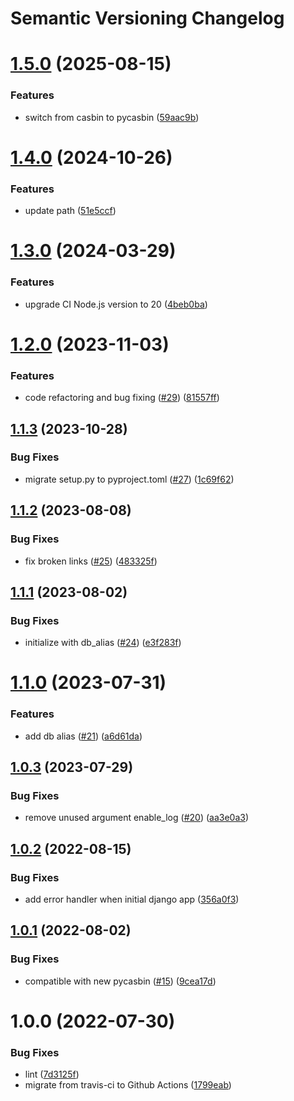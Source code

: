 # Semantic Versioning Changelog

# [1.5.0](https://github.com/officialpycasbin/django-orm-adapter/compare/v1.4.0...v1.5.0) (2025-08-15)


### Features

* switch from casbin to pycasbin ([59aac9b](https://github.com/officialpycasbin/django-orm-adapter/commit/59aac9bdb33f1efdb5e1e240d34abed3ab04cd49))

# [1.4.0](https://github.com/officialpycasbin/django-orm-adapter/compare/v1.3.0...v1.4.0) (2024-10-26)


### Features

* update path ([51e5ccf](https://github.com/officialpycasbin/django-orm-adapter/commit/51e5ccf627522c8b2cb634c5912bc60f55f8a597))

# [1.3.0](https://github.com/officialpycasbin/django-orm-adapter/compare/v1.2.0...v1.3.0) (2024-03-29)


### Features

* upgrade CI Node.js version to 20 ([4beb0ba](https://github.com/officialpycasbin/django-orm-adapter/commit/4beb0baf43e55a3ba2fdb6c30b7110135d66f8ab))

# [1.2.0](https://github.com/officialpycasbin/django-orm-adapter/compare/v1.1.3...v1.2.0) (2023-11-03)


### Features

* code refactoring and bug fixing ([#29](https://github.com/officialpycasbin/django-orm-adapter/issues/29)) ([81557ff](https://github.com/officialpycasbin/django-orm-adapter/commit/81557ffb7c7b2756fc2676662a693cd2d684e20e))

## [1.1.3](https://github.com/officialpycasbin/django-orm-adapter/compare/v1.1.2...v1.1.3) (2023-10-28)


### Bug Fixes

* migrate setup.py to pyproject.toml ([#27](https://github.com/officialpycasbin/django-orm-adapter/issues/27)) ([1c69f62](https://github.com/officialpycasbin/django-orm-adapter/commit/1c69f6220975e7a3996947cab6b0c3048ca8ed9a))

## [1.1.2](https://github.com/officialpycasbin/django-orm-adapter/compare/v1.1.1...v1.1.2) (2023-08-08)


### Bug Fixes

* fix broken links ([#25](https://github.com/officialpycasbin/django-orm-adapter/issues/25)) ([483325f](https://github.com/officialpycasbin/django-orm-adapter/commit/483325f885c59dd54548d097c7a592b0cde8f569))

## [1.1.1](https://github.com/officialpycasbin/django-orm-adapter/compare/v1.1.0...v1.1.1) (2023-08-02)


### Bug Fixes

* initialize with db_alias ([#24](https://github.com/officialpycasbin/django-orm-adapter/issues/24)) ([e3f283f](https://github.com/officialpycasbin/django-orm-adapter/commit/e3f283fd6e07efef037ab552f81bb9061a4fc563))

# [1.1.0](https://github.com/officialpycasbin/django-orm-adapter/compare/v1.0.3...v1.1.0) (2023-07-31)


### Features

* add db alias ([#21](https://github.com/officialpycasbin/django-orm-adapter/issues/21)) ([a6d61da](https://github.com/officialpycasbin/django-orm-adapter/commit/a6d61da8943ab839e4452478abb15a25d68067a5))

## [1.0.3](https://github.com/officialpycasbin/django-orm-adapter/compare/v1.0.2...v1.0.3) (2023-07-29)


### Bug Fixes

* remove unused argument enable_log ([#20](https://github.com/officialpycasbin/django-orm-adapter/issues/20)) ([aa3e0a3](https://github.com/officialpycasbin/django-orm-adapter/commit/aa3e0a38132a212f6cbf4908cd2978b405a5964c))

## [1.0.2](https://github.com/officialpycasbin/django-orm-adapter/compare/v1.0.1...v1.0.2) (2022-08-15)


### Bug Fixes

* add error handler when initial django app ([356a0f3](https://github.com/officialpycasbin/django-orm-adapter/commit/356a0f3a42a5399488cc83eba9b3d0f1cec70e8f))

## [1.0.1](https://github.com/officialpycasbin/django-orm-adapter/compare/v1.0.0...v1.0.1) (2022-08-02)


### Bug Fixes

* compatible with new pycasbin ([#15](https://github.com/officialpycasbin/django-orm-adapter/issues/15)) ([9cea17d](https://github.com/officialpycasbin/django-orm-adapter/commit/9cea17d916e9b10177a626a6123bc9d21327083f))

# 1.0.0 (2022-07-30)


### Bug Fixes

* lint ([7d3125f](https://github.com/officialpycasbin/django-orm-adapter/commit/7d3125fd76c01c0004e01311b9ba3e8af186c7a3))
* migrate from travis-ci to Github Actions ([1799eab](https://github.com/officialpycasbin/django-orm-adapter/commit/1799eab6aa105e59a2df1e301b5e08602f89b5fb))
